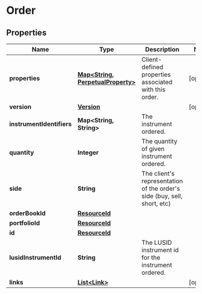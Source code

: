 

# Order

## Properties

Name | Type | Description | Notes
------------ | ------------- | ------------- | -------------
**properties** | [**Map&lt;String, PerpetualProperty&gt;**](PerpetualProperty.md) | Client-defined properties associated with this order. |  [optional]
**version** | [**Version**](Version.md) |  |  [optional]
**instrumentIdentifiers** | **Map&lt;String, String&gt;** | The instrument ordered. | 
**quantity** | **Integer** | The quantity of given instrument ordered. | 
**side** | **String** | The client&#39;s representation of the order&#39;s side (buy, sell, short, etc) | 
**orderBookId** | [**ResourceId**](ResourceId.md) |  | 
**portfolioId** | [**ResourceId**](ResourceId.md) |  | 
**id** | [**ResourceId**](ResourceId.md) |  | 
**lusidInstrumentId** | **String** | The LUSID instrument id for the instrument ordered. | 
**links** | [**List&lt;Link&gt;**](Link.md) |  |  [optional]



